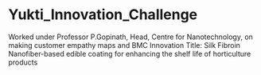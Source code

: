 # Yukti_Innovation_Challenge
Worked under Professor P.Gopinath, Head, Centre for Nanotechnology, on making customer empathy maps and BMC Innovation Title: Silk Fibroin Nanofiber-based edible coating for enhancing the shelf life of horticulture products
